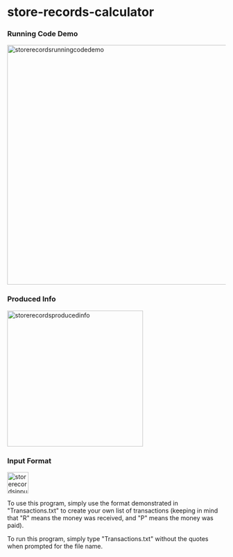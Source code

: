 # store-records-calculator

### Running Code Demo
<img width="552" alt="storerecordsrunningcodedemo" src="https://user-images.githubusercontent.com/26355832/51721244-2c842700-200e-11e9-8d85-12af83daebc5.PNG">

### Produced Info
<img width="313" alt="storerecordsproducedinfo" src="https://user-images.githubusercontent.com/26355832/51721270-44f44180-200e-11e9-9a76-369d13a56435.PNG">

### Input Format
<img width="49" alt="storerecordsinputformat" src="https://user-images.githubusercontent.com/26355832/51721276-4b82b900-200e-11e9-97db-8cb08b558a97.PNG">






To use this program, simply use the format demonstrated in "Transactions.txt" to create your own list of transactions 
(keeping in mind that "R" means the money was received, and "P" means the money was paid).

To run this program, simply type "Transactions.txt" without the quotes when prompted for the file name.
